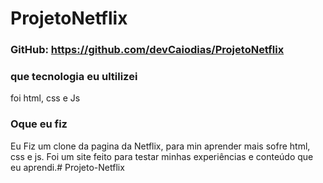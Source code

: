 # ProjetoNetflix

### GitHub: https://github.com/devCaiodias/ProjetoNetflix

### que tecnologia eu ultilizei 

foi html, css e Js

### Oque eu fiz

Eu Fiz um clone da pagina da Netflix, para min aprender mais sofre html, css e js. Foi um site feito para testar minhas experiências e conteúdo que eu aprendi.# Projeto-Netflix
